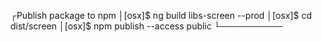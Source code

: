 ┌Publish package to npm
│[osx]$ ng build libs-screen --prod
│[osx]$ cd dist/screen
│[osx]$ npm publish --access public
└──────────
